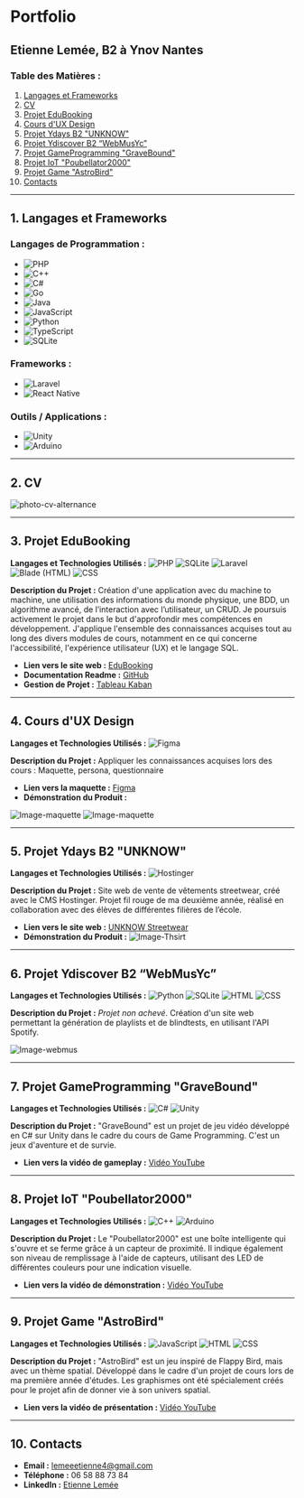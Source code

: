# Portfolio
## Etienne Lemée, B2 à Ynov Nantes

### Table des Matières :
1. [Langages et Frameworks](#1-Langages-et-frameworks)
2. [CV](#2-cv)
3. [Projet EduBooking](#3-projet-edubooking)
4. [Cours d'UX Design](#4-cours-dux-design)
5. [Projet Ydays B2 "UNKNOW"](#5-projet-ydays-b2-unknow)
6. [Projet Ydiscover B2 “WebMusYc”](#6-projet-ydiscover-b2-webmusyc)
7. [Projet GameProgramming "GraveBound"](#7-projet-gameprogramming-gravebound)
8. [Projet IoT "Poubellator2000"](#8-projet-iot-poubellator2000)
9. [Projet Game "AstroBird"](#9-projet-game-astrobird)
10. [Contacts](#10-contacts)

---

## 1. Langages et Frameworks

### Langages de Programmation :
- ![PHP](https://img.shields.io/badge/PHP-%5E7.4-blue)
- ![C++](https://img.shields.io/badge/C++-14-red)
- ![C#](https://img.shields.io/badge/C%23-.NET_6-blue)
- ![Go](https://img.shields.io/badge/Go-1.17-blue)
- ![Java](https://img.shields.io/badge/Java-11-red)
- ![JavaScript](https://img.shields.io/badge/JavaScript-ES6-yellow)
- ![Python](https://img.shields.io/badge/Python-3.9.7-blue)
- ![TypeScript](https://img.shields.io/badge/TypeScript-4.4.3-blue)
- ![SQLite](https://img.shields.io/badge/SQLite-3-green)

### Frameworks :
- ![Laravel](https://img.shields.io/badge/Laravel-v8-red)
- ![React Native](https://img.shields.io/badge/React_Native-0.66.3-green)

### Outils / Applications : 
- ![Unity](https://img.shields.io/badge/Unity-2020-orange)
- ![Arduino](https://img.shields.io/badge/Arduino-00878F?logo=arduino&logoColor=fff&style=plastic)

---

## 2. CV

![photo-cv-alternance](assets/photo-cv-alternance.png)

---

## 3. Projet EduBooking
**Langages et Technologies Utilisés :**
![PHP](https://img.shields.io/badge/PHP-%5E7.4-blue) ![SQLite](https://img.shields.io/badge/SQLite-3-green) ![Laravel](https://img.shields.io/badge/Laravel-v8-red) ![Blade (HTML)](https://img.shields.io/badge/Blade-HTML-blue) ![CSS](https://img.shields.io/badge/CSS-3-orange)

**Description du Projet :** Création d'une application avec du machine to machine, une utilisation des informations du monde physique, une BDD, un algorithme avancé, de l’interaction avec l’utilisateur, un CRUD. Je poursuis activement le projet dans le but d'approfondir mes compétences en développement. J'applique l'ensemble des connaissances acquises tout au long des divers modules de cours, notamment en ce qui concerne l'accessibilité, l'expérience utilisateur (UX) et le langage SQL.

- **Lien vers le site web :** [EduBooking](https://edubooking.000webhostapp.com)
- **Documentation Readme :** [GitHub](https://github.com/EtienneLm/Projet-EduBooking-B2)
- **Gestion de Projet :** [Tableau Kaban](https://github.com/users/EtienneLm/projects/2)

---

## 4. Cours d'UX Design
**Langages et Technologies Utilisés :**
![Figma](https://img.shields.io/badge/Figma-Design-blue)

**Description du Projet :** Appliquer les connaissances acquises lors des cours : Maquette, persona, questionnaire 
- **Lien vers la maquette :** [Figma](https://www.figma.com/design/CslSiGrZHYO7bjdchYZAUi/Ynov-UX-Projet-FreePrints?node-id=1-378&t=pl1rD0o81aj0NBFE-0)
- **Démonstration du Produit :**

![Image-maquette](assets/screen_maquette-3.png) ![Image-maquette](assets/screen_maquette-1.png)


---

## 5. Projet Ydays B2 "UNKNOW"
**Langages et Technologies Utilisés :**
![Hostinger](https://img.shields.io/badge/Hostinger-CMS-blue)

**Description du Projet :** Site web de vente de vêtements streetwear, créé avec le CMS Hostinger. Projet fil rouge de ma deuxième année, réalisé en collaboration avec des élèves de différentes filières de l’école.
- **Lien vers le site web :** [UNKNOW Streetwear](https://unknow-streetwear.com)
- **Démonstration du Produit :** ![Image-Thsirt](assets/photo-thsirt.png)

---

## 6. Projet Ydiscover B2 “WebMusYc”
**Langages et Technologies Utilisés :**
![Python](https://img.shields.io/badge/Python-3.9.7-blue) ![SQLite](https://img.shields.io/badge/SQLite-3-green) ![HTML](https://img.shields.io/badge/HTML-5-orange) ![CSS](https://img.shields.io/badge/CSS-3-orange)

**Description du Projet :** *Projet non achevé*. Création d'un site web permettant la génération de playlists et de blindtests, en utilisant l'API Spotify.  

![Image-webmus](assets/screen-webmusyc.png)

---

## 7. Projet GameProgramming "GraveBound"
**Langages et Technologies Utilisés :**
![C#](https://img.shields.io/badge/C%23-.NET_6-blue) ![Unity](https://img.shields.io/badge/Unity-2020-orange)

**Description du Projet :** "GraveBound" est un projet de jeu vidéo développé en C# sur Unity dans le cadre du cours de Game Programming. C'est un jeux d'aventure et de survie.
- **Lien vers la vidéo de gameplay :** [Vidéo YouTube](https://youtu.be/Pn65kcbow58?si=G3FcakucEF9RHi8t)

---

## 8. Projet IoT "Poubellator2000"
**Langages et Technologies Utilisés :**
![C++](https://img.shields.io/badge/C%2FC%2B%2B-Embedded-blue)
![Arduino](https://img.shields.io/badge/Arduino-00878F?logo=arduino&logoColor=fff&style=plastic)

**Description du Projet :** Le "Poubellator2000" est une boîte intelligente qui s'ouvre et se ferme grâce à un capteur de proximité. Il indique également son niveau de remplissage à l'aide de capteurs, utilisant des LED de différentes couleurs pour une indication visuelle.

- **Lien vers la vidéo de démonstration :** [Vidéo YouTube](https://youtube.com/shorts/_9lEEj-H3SE?feature=share)

---

## 9. Projet Game "AstroBird"
**Langages et Technologies Utilisés :**
![JavaScript](https://img.shields.io/badge/JavaScript-ES6-yellow) ![HTML](https://img.shields.io/badge/HTML-5-orange) ![CSS](https://img.shields.io/badge/CSS-3-orange)

**Description du Projet :** "AstroBird" est un jeu inspiré de Flappy Bird, mais avec un thème spatial. Développé dans le cadre d'un projet de cours lors de ma première année d'études. Les graphismes ont été spécialement créés pour le projet afin de donner vie à son univers spatial.

- **Lien vers la vidéo de présentation :** [Vidéo YouTube](https://youtu.be/gxBz-4nGVCc)

---

## 10. Contacts
- **Email :** lemeeetienne4@gmail.com
- **Téléphone :** 06 58 88 73 84
- **LinkedIn :** [Etienne Lemée](https://www.linkedin.com/in/etienne-lemee/)
